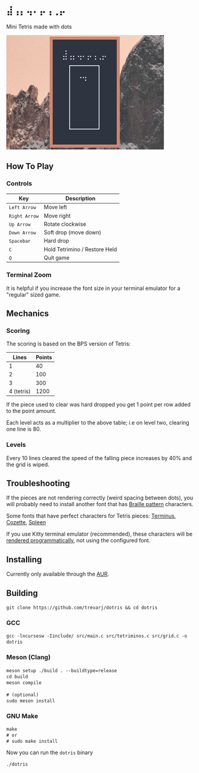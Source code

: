 # `⣼⢠⡄⢤⠄⡤⢠⢀⡤`

Mini Tetris made with dots

![gameplay](./dotris.gif)

## How To Play

### Controls

Key           | Description
---           | ---
`Left Arrow`  | Move left
`Right Arrow` | Move right
`Up Arrow`    | Rotate clockwise
`Down Arrow`  | Soft drop (move down)
`Spacebar`    | Hard drop
`C`           | Hold Tetrimino / Restore Held
`Q`           | Quit game

### Terminal Zoom

It is helpful if you increase the font size in your terminal emulator for a "regular"
sized game.

## Mechanics

### Scoring

The scoring is based on the BPS version of Tetris:

Lines      | Points
---        | ---
1          | 40
2          | 100
3          | 300
4 (tetris) | 1200

If the piece used to clear was hard dropped you get 1 point per row added to the point amount.

Each level acts as a multiplier to the above table; i.e on level two, clearing one line is 80.

### Levels

Every 10 lines cleared the speed of the falling piece increases by 40% and the grid is wiped.

## Troubleshooting

If the pieces are not rendering correctly (weird spacing between dots), you will probably
need to install another font that has 
[Braille pattern](https://en.wikipedia.org/wiki/Braille_Patterns) characters.

Some fonts that have perfect characters for Tetris pieces: 
[Terminus](https://files.ax86.net/terminus-ttf/), 
[Cozette](https://github.com/slavfox/Cozette), 
[Spleen](https://www.cambus.net/spleen-monospaced-bitmap-fonts/)

If you use Kitty terminal emulator (recommended), these characters will be
[rendered programmatically](https://github.com/kovidgoyal/kitty/discussions/6152), not
using the configured font.

## Installing

Currently only available through the [AUR](https://aur.archlinux.org/packages/dotris-git).

## Building

```
git clone https://github.com/trevarj/dotris && cd dotris
```

### GCC
```
gcc -lncursesw -Iinclude/ src/main.c src/tetriminos.c src/grid.c -o dotris
```

### Meson (Clang)
```
meson setup ./build . --buildtype=release
cd build
meson compile

# (optional)
sudo meson install
```

### GNU Make
```
make
# or
# sudo make install
```

Now you can run the `dotris` binary

```
./dotris
```

